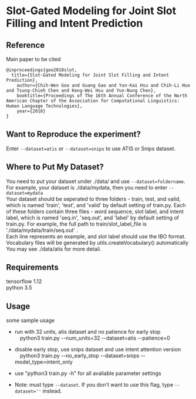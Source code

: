 # Slot-Gated Modeling for Joint Slot Filling and Intent Prediction

## Reference
Main paper to be cited

```
@inproceedings{goo2018slot,
  title={Slot-Gated Modeling for Joint Slot Filling and Intent Prediction},
    author={Chih-Wen Goo and Guang Gao and Yun-Kai Hsu and Chih-Li Huo and Tsung-Chieh Chen and Keng-Wei Hsu and Yun-Nung Chen},
    booktitle={Proceedings of The 16th Annual Conference of the North American Chapter of the Association for Computational Linguistics: Human Language Technologies},
    year={2018}
}
```

## Want to Reproduce the experiment?
Enter `--dataset=atis` or `--dataset=snips` to use ATIS or Snips dataset.

## Where to Put My Dataset?
You need to put your dataset under ./data/ and use `--dataset=foldername`. 
For example, your dataset is ./data/mydata, then you need to enter `--dataset=mydata` <br>
Your dataset should be seperated to three folders - train, test, and valid, which is named 'train', 'test', and 'valid' by default setting of train.py. 
Each of these folders contain three files - word sequence, slot label, and intent label, which is named 'seq.in', 'seq.out', and 'label' by default setting of train.py. 
For example, the full path to train/slot_label_file is './data/mydata/train/seq.out' .  
Each line represents an example, and slot label should use the IBO format. <br>
Vocabulary files will be generated by utils.createVocabulary() automatically <br>
You may see ./data/atis for more detail.

## Requirements
tensorflow 1.12 <br>
python 3.5

## Usage
some sample usage <br>
* run with 32 units, atis dataset and no patience for early stop <br>
&emsp;python3 train.py --num_units=32 --dataset=atis --patience=0

* disable early stop, use snips dataset and use intent attention version <br>
&emsp;python3 train.py --no_early_stop --dataset=snips --model_type=intent_only

* use "python3 train.py -h" for all avaliable parameter settings

* Note: must type `--dataset`. If you don't want to use this flag, type `--dataset=''` instead.

